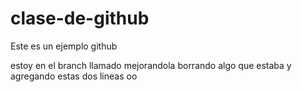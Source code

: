 clase-de-github
===============

Este es un ejemplo github


estoy en el branch llamado mejorandola
borrando algo que estaba
y agregando estas dos lineas
oo

